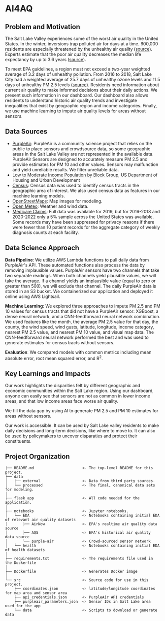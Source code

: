 AI4AQ
==============================

## Problem and Motivation

The Salt Lake Valley experiences some of the worst air quality in the United States. In the winter, inversions trap polluted air for days at a time. 600,000 residents are especially threatened by the unhealthy air quality ([source](https://www.iqair.com/us/usa/utah/salt-lake-city)). Experts estimate that the poor air quality decreases the median life expectancy by up to 3.6 years ([source](https://www.mdpi.com/2073-4433/11/11/1238)).

To meet EPA guidelines, a region must not exceed a two-year weighted average of 3.2 days of unhealthy pollution. From 2016 to 2018, Salt Lake City had a weighted average of 25.7 days of unhealthy ozone levels and 11.5 days of unhealthy PM 2.5 levels ([source](https://www.iqair.com/us/usa/utah/salt-lake-city)). Residents need information about current air quality to make informed decisions about their daily actions. We present such information in our dashboard. Our dashboard also allows residents to understand historic air quality trends and investigate inequalities that exist by geographic region and income categories. Finally, we use machine learning to impute air quality levels for areas without sensors.

## Data Sources
- [PurpleAir](https://community.purpleair.com/c/purpleair-data/7): PurpleAir is a community science project that relies on the public to place sensors and crowdsource data, so some geographic areas in the Salt Lake Valley are not represented in the available data. PurpleAir Sensors are designed to accurately measure PM 2.5 and provide estimates for PM 10 and other values. Sensors may malfunction and yield unreliable results. We filter unreliable data.
- [Low to Moderate Income Population by Block Group](https://hudgis-hud.opendata.arcgis.com/datasets/HUD::low-to-moderate-income-population-by-block-group/about), US Department of Housing and Urban Development 
- [Census](https://www.census.gov/data.html): Census data was used to identify census tracts in the geographic area of interest. We also used census data as features in our machine learning models.
- [OpenStreetMaps](https://www.openstreetmap.org/#map=4/38.00/-95.80): Map images for modeling.
- [Open Meteo](https://open-meteo.com/): Weather and wind data.
- [Medicare Claims](https://data.cms.gov/provider-characteristics/hospitals-and-other-facilities/provider-of-services-file-hospital-non-hospital-facilities): Full data was available for 2019, but for 2016-2018 and 2020-2022 only a 5% sample across the United States was available. Some records may have been suppressed for privacy reasons if there were fewer than 10 patient records for the aggregate category of weekly diagnosis counts at each facility.

## Data Science Approach

**Data Pipeline**: We utilize AWS Lambda functions to pull daily data from PurpleAir's API. These automated functions also process the data by removing implausible values. PurpleAir sensors have two channels that take two separate readings. When both channels yield plausible values, we will take the average. If a channel yields an implausible value (equal to zero or greater than 500), we will exclude that channel. The daily PurpleAir data is stored in an S3 bucket. We containerized our application and deployed it online using AWS Lightsail. 

**Machine Learning**: We explored three approaches to impute PM 2.5 and PM 10 values for census tracts that did not have a PurpleAir sensor: XGBoost, a dense neural network, and a CNN-feedforward neural network combination. We used features like the month, the average PM 2.5 value for that day, the county, the wind speed, wind gusts, latitude, longitude, income category, nearest PM 2.5 value, and nearest PM 10 value, and visual map data. The CNN-feedforward neural network performed the best and was used to generate estimates for census tracts without sensors.

**Evaluation**: We compared models with common metrics including mean absolute error, root mean squared error, and R<sup>2</sup>.

## Key Learnings and Impacts

Our work highlights the disparities felt by different geographic and economic communities within the Salt Lake region. Using our dashboard, anyone can easily see that sensors are not as common in lower income areas, and that low income areas face worse air quality.

We fill the data gap by using AI to generate PM 2.5 and PM 10 estimates for areas without sensors.

Our work is accessible. It can be used by Salt Lake valley residents to make daily decisions and long-term decisions, like where to move to. It can also be used by policymakers to uncover disparaties and protect their constituents. 

Project Organization
------------

    ├── README.md                      <- The top-level README for this project.
    ├── data   
    │   ├── external                   <- Data from third party sources.
    │   └── processed                  <- The final, canonical data sets for modeling.
    │
    ├── flask_app                      <- All code needed for the application.
    │   
    ├── notebooks                      <- Jupyter notebooks.
    │   └── EDA                        <- Notebooks containing initial EDA of relevant air quality datasets
    │       ├── AirNow                 <- EPA's realtime air quality data source
    │       ├── AQS                    <- EPA's historical air quality data source
    │       └── purple-air             <- Crowd-sourced sensor network
    │   └── health                     <- Notebooks containing initial EDA of health datasets
    │   
    ├── requirements.txt               <- The requirements file used in the Dockerfile
    │
    ├── Dockerfile                     <- Generates Docker image
    │   
    └── src                            <- Source code for use in this project.
        ├── coordinates.json           <- latitude/longitude coordinates for map area and sensor area
        ├── api_credentials.json       <- PurpleAir API credentials
        ├── purpleair_parameters.json  <- Sensor IDs in Salt Lake area used for the app
        └── data                       <- Scripts to download or generate data
